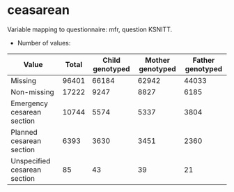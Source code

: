 # ceasarean
Variable mapping to questionnaire: mfr, question KSNITT.
- Number of values:

| Value | Total | Child genotyped | Mother genotyped | Father genotyped |
| ----- | ----- | --------------- | ---------------- | ---------------- |
| Missing | 96401 | 66184 | 62942 | 44033 |
| Non-missing | 17222 | 9247 | 8827 | 6185 |
| Emergency cesarean section | 10744 | 5574 | 5337 |3804 |
| Planned cesarean section | 6393 | 3630 | 3451 |2360 |
| Unspecified cesarean section | 85 | 43 | 39 |21 |



